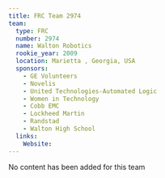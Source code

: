 ```yaml
---
title: FRC Team 2974
team:
  type: FRC
  number: 2974
  name: Walton Robotics
  rookie_year: 2009
  location: Marietta , Georgia, USA
  sponsors:
    - GE Volunteers
    - Novelis
    - United Technologies-Automated Logic
    - Women in Technology
    - Cobb EMC
    - Lockheed Martin
    - Randstad
    - Walton High School
  links:
    Website: 
---
```

No content has been added for this team